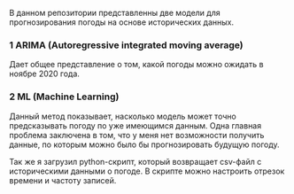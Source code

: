 В данном репозитории представленны 
две модели для прогнозирования погоды на основе исторических данных.

### 1 ARIMA  (Autoregressive integrated moving average)  

Дает общее представление о том, какой погоды можно ожидать в ноябре 2020 года.

### 2 ML (Machine Learning)

Данный метод  показывает, насколько модель может точно предсказывать погоду по уже имеющимся данным.
Одна главная проблема заключена в том, что у меня нет возможности получить данные, 
по которым можно было бы прогнозировать будущую погоду. 

Так же я загрузил python-скрипт, который возвращает csv-файл с историческими данными
о погоде. В скрипте можно настроить отрезок времени и частоту записей. 